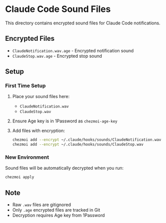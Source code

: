 # Claude Code Sound Files

This directory contains encrypted sound files for Claude Code notifications.

## Encrypted Files

- `ClaudeNotification.wav.age` - Encrypted notification sound
- `ClaudeStop.wav.age` - Encrypted stop sound

## Setup

### First Time Setup
1. Place your sound files here:
   - `ClaudeNotification.wav`
   - `ClaudeStop.wav`

2. Ensure Age key is in 1Password as `chezmoi-age-key`

3. Add files with encryption:
   ```bash
   chezmoi add --encrypt ~/.claude/hooks/sounds/ClaudeNotification.wav
   chezmoi add --encrypt ~/.claude/hooks/sounds/ClaudeStop.wav
   ```

### New Environment
Sound files will be automatically decrypted when you run:
```bash
chezmoi apply
```

## Note
- Raw `.wav` files are gitignored
- Only `.age` encrypted files are tracked in Git
- Decryption requires Age key from 1Password